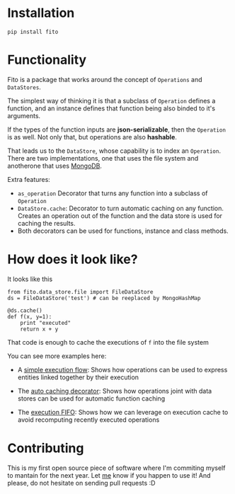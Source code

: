 # Installation

`pip install fito`


# Functionality

Fito is a package that works around the concept of `Operations` and `DataStores`.

The simplest way of thinking it is that a subclass of `Operation` defines
a function, and an instance defines that function being also binded 
to it's arguments. 

If the types of the function inputs are **json-serializable**, 
then the `Operation` is as well. 
Not only that, but operations are also **hashable**.

That leads us to the `DataStore`, whose capability is to index an `Operation`.
There are two implementations, one that uses the file system and 
anotherone that uses [MongoDB](https://www.mongodb.com/).

Extra features:
* `as_operation` Decorator that turns any function into a subclass of `Operation`
* `DataStore.cache`: Decorator to turn automatic caching on any function. 
Creates an operation out of the function and the data store is used for caching the results. 
* Both decorators can be used for functions, instance and class methods.

# How does it look like?
It looks like this
```
from fito.data_store.file import FileDataStore
ds = FileDataStore('test') # can be reeplaced by MongoHashMap

@ds.cache()
def f(x, y=1):
    print "executed"
    return x + y
```

That code is enough to cache the executions of `f` into the file system

You can see more examples here:
* A [simple execution flow](https://github.com/elsonidoq/fito/blob/master/examples/simple_flow.py): 
Shows how operations can be used to express entities linked together by their execution

* The [auto caching decorator](https://github.com/elsonidoq/fito/blob/master/examples/auto_caching.py): 
Shows how operations joint with data stores can be used for automatic function caching

* The [execution FIFO](https://github.com/elsonidoq/fito/blob/master/examples/expensive_computations.py): 
Shows how we can leverage on execution cache to avoid recomputing recently executed operations 

# Contributing
This is my first open source piece of software where I'm commiting myself to mantain for the next year. 
Let [me](https://twitter.com/ideasrapidas) know if you happen to use it! 
And please, do not hesitate on sending pull requests :D
